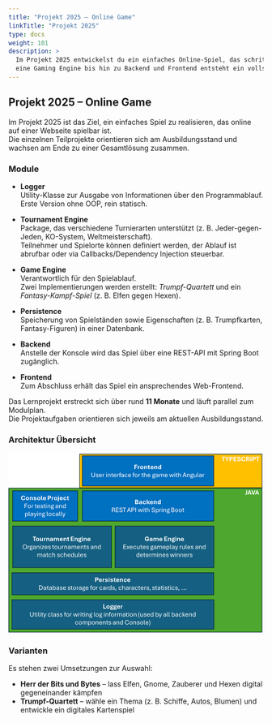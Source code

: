 ```yaml
---
title: "Projekt 2025 – Online Game"
linkTitle: "Projekt 2025"
type: docs
weight: 101
description: >
  Im Projekt 2025 entwickelst du ein einfaches Online-Spiel, das schrittweise aufgebaut wird. Von Utility-Klassen über
  eine Gaming Engine bis hin zu Backend und Frontend entsteht ein vollständiges Projekt.
---
```


## Projekt 2025 – Online Game

Im Projekt 2025 ist das Ziel, ein einfaches Spiel zu realisieren, das online auf einer Webseite spielbar ist.  
Die einzelnen Teilprojekte orientieren sich am Ausbildungsstand und wachsen am Ende zu einer Gesamtlösung zusammen.

### Module

- **Logger**  
  Utility-Klasse zur Ausgabe von Informationen über den Programmablauf.  
  Erste Version ohne OOP, rein statisch.

- **Tournament Engine**  
  Package, das verschiedene Turnierarten unterstützt (z. B. Jeder-gegen-Jeden, KO-System, Weltmeisterschaft).  
  Teilnehmer und Spielorte können definiert werden, der Ablauf ist abrufbar oder via Callbacks/Dependency Injection steuerbar.

- **Game Engine**  
  Verantwortlich für den Spielablauf.  
  Zwei Implementierungen werden erstellt: _Trumpf-Quartett_ und ein _Fantasy-Kampf-Spiel_ (z. B. Elfen gegen Hexen).

- **Persistence**  
  Speicherung von Spielständen sowie Eigenschaften (z. B. Trumpfkarten, Fantasy-Figuren) in einer Datenbank.

- **Backend**  
  Anstelle der Konsole wird das Spiel über eine REST-API mit Spring Boot zugänglich.

- **Frontend**  
  Zum Abschluss erhält das Spiel ein ansprechendes Web-Frontend.

Das Lernprojekt erstreckt sich über rund **11 Monate** und läuft parallel zum Modulplan.  
Die Projektaufgaben orientieren sich jeweils am aktuellen Ausbildungsstand.

### Architektur Übersicht

![Architektur Übersicht](./images/architecure.png)

### Varianten

Es stehen zwei Umsetzungen zur Auswahl:

- **Herr der Bits und Bytes** – lass Elfen, Gnome, Zauberer und Hexen digital gegeneinander kämpfen
- **Trumpf-Quartett** – wähle ein Thema (z. B. Schiffe, Autos, Blumen) und entwickle ein digitales Kartenspiel
